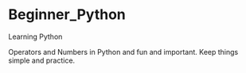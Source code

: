 # Beginner_Python
Learning Python


Operators and Numbers in Python and fun and important. 
Keep things simple and practice. 
